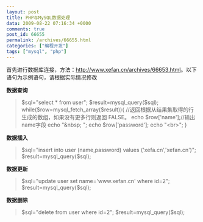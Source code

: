 ```yaml
---
layout: post
title: PHP与MySQL数据处理
data: 2009-08-22 07:16:34 +0000
comments: true
post_id: 66655
permalink: /archives/66655.html
categories: ["编程开发"]
tags: ["mysql", "php"]
---
```


首先进行数据库连接，方法：<a href="http://www.xefan.cn/archives/66653.html" target="_blank">http://www.xefan.cn/archives/66653.html</a>。以下语句为示例语句，请根据实际情况修改

<strong>数据查询
</strong>
<blockquote>$sql="select * from user";  
$result=mysql_query($sql);  
while($row=mysql_fetch_array($result)){  
//返回根据从结果集取得的行生成的数组，如果没有更多行则返回 FALSE。  
   echo $row['name'];//输出name字段  
   echo "&amp;nbsp;  ";  
   echo $row['password'];  
   echo "&lt;br&gt;";  
}  
 </blockquote>

<strong>数据插入</strong>
<blockquote>$sql="insert into user (name,password) values ('xefa.cn','xefan.cn')";  
$result=mysql_query($sql);</blockquote>

<strong>数据更新</strong>
<blockquote>$sql="update user set name='www.xefan.cn' where id=2";  
$result=mysql_query($sql);</blockquote>

<strong>数据删除</strong>
<blockquote>$sql="delete from user where id=2";  
$result=mysql_query($sql);</blockquote>
